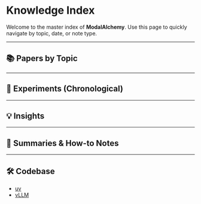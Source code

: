 # Knowledge Index

Welcome to the master index of **ModalAlchemy**.
Use this page to quickly navigate by topic, date, or note type.

---

## 📚 Papers by Topic

---

## 🧪 Experiments (Chronological)

---

## 💡 Insights

---

## 📝 Summaries & How-to Notes

---

## 🛠️ Codebase

- [uv](./codebase/uv.md)
- [vLLM](./codebase/vllm.md)
